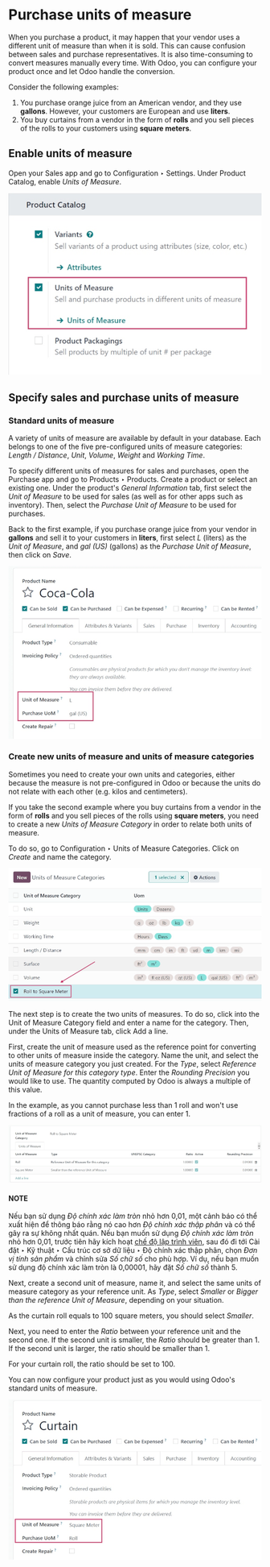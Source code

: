 # Purchase units of measure

When you purchase a product, it may happen that your vendor uses a different unit of measure than
when it is sold. This can cause confusion between sales and purchase representatives. It is also
time-consuming to convert measures manually every time. With Odoo, you can configure your product
once and let Odoo handle the conversion.

Consider the following examples:

1. You purchase orange juice from an American vendor, and they use **gallons**. However, your
   customers are European and use **liters**.
2. You buy curtains from a vendor in the form of **rolls** and you sell pieces of the rolls to your
   customers using **square meters**.

## Enable units of measure

Open your Sales app and go to Configuration ‣ Settings. Under Product Catalog,
enable *Units of Measure*.

![Enable the units of measure option in Odoo Sales](../../../../_images/uom-enable-option.png)

## Specify sales and purchase units of measure

### Standard units of measure

A variety of units of measure are available by default in your database. Each belongs to one of the
five pre-configured units of measure categories: *Length / Distance*, *Unit*, *Volume*, *Weight* and
*Working Time*.

To specify different units of measures for sales and purchases, open the Purchase app and go to
Products ‣ Products. Create a product or select an existing one. Under the
product's *General Information* tab, first select the *Unit of Measure* to be used for sales (as
well as for other apps such as inventory). Then, select the *Purchase Unit of Measure* to be used
for purchases.

Back to the first example, if you purchase orange juice from your vendor in **gallons** and sell it
to your customers in **liters**, first select *L* (liters) as the *Unit of Measure*, and *gal (US)*
(gallons) as the *Purchase Unit of Measure*, then click on *Save*.

![Configure a product's units of measure in Odoo](../../../../_images/uom-product-configuration.png)

### Create new units of measure and units of measure categories

Sometimes you need to create your own units and categories, either because the measure is not
pre-configured in Odoo or because the units do not relate with each other (e.g. kilos and
centimeters).

If you take the second example where you buy curtains from a vendor in the form of **rolls** and you
sell pieces of the rolls using **square meters**, you need to create a new *Units of Measure
Category* in order to relate both units of measure.

To do so, go to Configuration ‣ Units of Measure Categories. Click on *Create*
and name the category.

![Create a new units of measure category in Odoo Purchase](../../../../_images/uom-new-category.png)

The next step is to create the two units of measures. To do so, click into the Unit of
Measure Category field and enter a name for the category. Then, under the Units of
Measure tab, click Add a line.

First, create the unit of measure used as the reference point for converting to other units of
measure inside the category. Name the unit, and select the units of measure category you just
created. For the *Type*, select *Reference Unit of Measure for this category type*. Enter the
*Rounding Precision* you would like to use. The quantity computed by Odoo is always a multiple of
this value.

In the example, as you cannot purchase less than 1 roll and won't use fractions of a roll as a unit
of measure, you can enter 1.

![Create a new reference unit of measure in Odoo Purchase](../../../../_images/uom-new-reference-unit.png)

#### NOTE
Nếu bạn sử dụng  *Độ chính xác làm tròn* nhỏ hơn 0,01, một cảnh báo có thể xuất hiện để thông báo rằng nó cao hơn  *Độ chính xác thập phân* và có thể gây ra sự không nhất quán. Nếu bạn muốn sử dụng  *Độ chính xác làm tròn* nhỏ hơn 0,01, trước tiên hãy kích hoạt [chế độ lập trình viên](../../../general/developer_mode.md#developer-mode), sau đó đi tới Cài đặt ‣ Kỹ thuật ‣ Cấu trúc cơ sở dữ liệu ‣ Độ chính xác thập phân, chọn  *Đơn vị tính sản phẩm* và chỉnh sửa *Số chữ số* cho phù hợp. Ví dụ, nếu bạn muốn sử dụng độ chính xác làm tròn là 0,00001, hãy đặt *Số chữ số* thành 5.

Next, create a second unit of measure, name it, and select the same units of measure category as
your reference unit. As *Type*, select *Smaller* or *Bigger than the reference Unit of Measure*,
depending on your situation.

As the curtain roll equals to 100 square meters, you should select *Smaller*.

Next, you need to enter the *Ratio* between your reference unit and the second one. If the second
unit is smaller, the *Ratio* should be greater than 1. If the second unit is larger, the ratio
should be smaller than 1.

For your curtain roll, the ratio should be set to 100.

You can now configure your product just as you would using Odoo's standard units of measure.

![Set a product's units of measure using your own units in Odoo Purchase](../../../../_images/uom-product-configuration-new-units.png)
